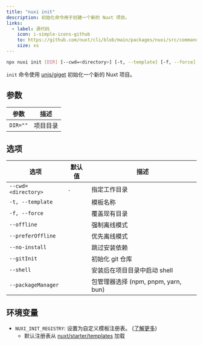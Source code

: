 ```yaml
---
title: "nuxi init"
description: 初始化命令用于创建一个新的 Nuxt 项目。
links:
  - label: 源代码
    icon: i-simple-icons-github
    to: https://github.com/nuxt/cli/blob/main/packages/nuxi/src/commands/init.ts
    size: xs
---
```


<!--init-cmd-->
```bash [Terminal]
npx nuxi init [DIR] [--cwd=<directory>] [-t, --template] [-f, --force] [--offline] [--preferOffline] [--no-install] [--gitInit] [--shell] [--packageManager]
```
<!--/init-cmd-->

`init` 命令使用 [unjs/giget](https://github.com/unjs/giget) 初始化一个新的 Nuxt 项目。

## 参数

<!--init-args-->
参数 | 描述
--- | ---
`DIR=""` | 项目目录
<!--/init-args-->

## 选项

<!--init-opts-->
选项 | 默认值 | 描述
--- | --- | ---
`--cwd=<directory>` | `.` | 指定工作目录
`-t, --template` |  | 模板名称
`-f, --force` |  | 覆盖现有目录
`--offline` |  | 强制离线模式
`--preferOffline` |  | 优先离线模式
`--no-install` |  | 跳过安装依赖
`--gitInit` |  | 初始化 git 仓库
`--shell` |  | 安装后在项目目录中启动 shell
`--packageManager` |  | 包管理器选择 (npm, pnpm, yarn, bun)
<!--/init-opts-->

## 环境变量

- `NUXI_INIT_REGISTRY`: 设置为自定义模板注册表。 ([了解更多](https://github.com/unjs/giget#custom-registry))
  - 默认注册表从 [nuxt/starter/templates](https://github.com/nuxt/starter/tree/templates/templates) 加载
